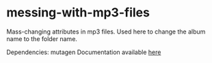 # messing-with-mp3-files
Mass-changing attributes in mp3 files. Used here to change the album name to the folder name.

Dependencies: mutagen
Documentation available <a href="https://mutagen.readthedocs.io/en/latest/user/gettingstarted.html">here</a>
